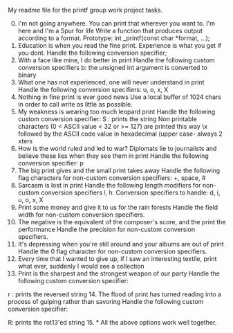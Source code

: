 My readme file for the printf group work project tasks.

0. I'm not going anywhere. You can print that wherever you want to. I'm here
and I'm a Spur for life
	Write a function that produces output according to a format.
	Prototype: int _printf(const char *format, ...);
1. Education is when you read the fine print. Experience is what you get if you
dont.
	Handle the following conversion specifier;
2. With a face like mine, I do better in print
	Handle the following custom conversion specifiers
	b: the unsigned int argument is converted to binary
3. What one has not experienced, one will never understand in print
	Handle the following conversion specifiers: u, o, x, X
4. Nothing in fine print is ever good news
Use a local buffer of 1024 chars in order to call write as little as possible.
5. My weakness is wearing too much leopard print
	Handle the following custom conversion specifier: S : prints the string
Non printable characters (0 < ASCII value < 32 or >= 127) are printed this way \x
followed by the ASCII code value in hexadecimal (upper case- always 2 xters
6. How is the world ruled and led to war? Diplomats lie to journalists and
believe these lies when they see them in print
	Handle the following conversion specifier: p
7. The big print gives and the small print takes away
Handle the following flag characters for non-custom conversion specifiers:
	+, space, #
8. Sarcasm is lost in print
Handle the following length modifiers for non-custom conversion specifiers
	l, h. Conversion specifiers to handle: d, i, u, o, x, X
9. Print some money and give it to us for the rain forests
	Handle the field width for non-custom conversion specifiers.
10. The negative is the equivalent of the composer's score, and the print the
performance
Handle the precision for non-custom conversion specifiers.
11. It's depressing when you're still around and your albums are out of print
	Handle the 0 flag character for non-custom conversion specifiers.
12. Every time that I wanted to give up, if I saw an interesting textile, print
what ever, suddenly I would see a collection
13. Print is the sharpest and the strongest weapon of our party
Handle the following custom conversion specifier:

r : prints the reversed string
14. The flood of print has turned reading into a process of gulping rather than
savoring
Handle the following custom conversion specifier:

R: prints the rot13'ed string
15. *
All the above options work well together.
